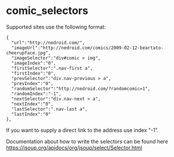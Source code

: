 # comic_selectors

Supported sites use the following format:

```
{
  "url":"http://nedroid.com/",
  "imageUrl":"http://nedroid.com/comics/2009-02-12-beartato-cheerupface.jpg",
  "imageSelector":"div#comic > img",
  "imageIndex":"0",
  "firstSelector":".nav-first a",
  "firstIndex":"0",
  "prevSelector":"div.nav-previous > a",
  "prevIndex":"0",
  "randomSelector":"http://nedroid.com/?randomcomic=1",
  "randomIndex":"-1",
  "nextSelector":"div.nav-next > a",
  "nextIndex":"0",
  "lastSelector":".nav-last a",
  "lastIndex":"0"
},
```

If you want to supply a direct link to the address use index "-1".

Documentation about how to write the selectors can be found here https://jsoup.org/apidocs/org/jsoup/select/Selector.html
